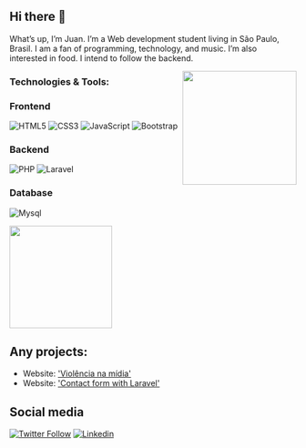 ## Hi there 👋

What’s up, I’m Juan. I’m a Web development student living in São Paulo, Brasil. I am a fan of programming, technology, and music. I’m also interested in food. I intend to follow the backend.

<img align='right' src='https://i.imgur.com/b4fl4D3.jpg' width='200"'>


### Technologies & Tools:

### Frontend

![HTML5](https://img.shields.io/badge/HTML5-E34F26?style=for-the-badge&logo=html5&logoColor=white)
![CSS3](https://img.shields.io/badge/CSS3-1572B6?style=for-the-badge&logo=css3&logoColor=white)
![JavaScript](https://img.shields.io/badge/JavaScript-F7DF1E?style=for-the-badge&logo=javascript&logoColor=black)
![Bootstrap](https://img.shields.io/badge/Bootstrap-563D7C?style=for-the-badge&logo=bootstrap&logoColor=white)

### Backend
![PHP](https://img.shields.io/badge/PHP-777BB4?style=for-the-badge&logo=php&logoColor=white)
![Laravel](https://img.shields.io/badge/Laravel-FF2D20?style=for-the-badge&logo=laravel&logoColor=white)

### Database
![Mysql](https://img.shields.io/badge/MySQL-00000F?style=for-the-badge&logo=mysql&logoColor=white)

<img height="180em" src="https://github-readme-stats.vercel.app/api/top-langs/?username=eljuanreis&layout=compact&langs_count=7&theme=dark"/>

## Any projects:
- Website: ['Violência na mídia'](https://github.com/eljuanreis/site-violencia_na_midia)
- Website: ['Contact form with Laravel'](https://github.com/eljuanreis/dev-contato)

## Social media
[![Twitter Follow](https://img.shields.io/twitter/follow/eljuanreis?color=%231DA1F2&label=Twitter&style=for-the-badge&logo=twitter&logoColor=ffffff)](https://twitter.com/eljuanreis)
[![Linkedin](https://img.shields.io/badge/LinkedIn-0077B5?style=for-the-badge&logo=linkedin&logoColor=white)](https://www.linkedin.com/in/juanreis/)

<!--
**eljuanreis/eljuanreis** is a ✨ _special_ ✨ repository because its `README.md` (this file) appears on your GitHub profile.

Here are some ideas to get you started:

- 🔭 I’m currently working on ...
- 🌱 I’m currently learning ...
- 👯 I’m looking to collaborate on ...
- 🤔 I’m looking for help with ...
- 💬 Ask me about ...
- 📫 How to reach me: ...
- 😄 Pronouns: ...
- ⚡ Fun fact: ...
-->
